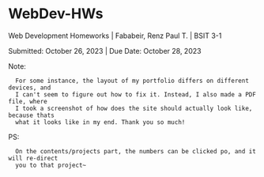 # WebDev-HWs
Web Development Homeworks | Fababeir, Renz Paul T. | BSIT 3-1

Submitted: October 26, 2023 | Due Date: October 28, 2023

Note: 
      
      For some instance, the layout of my portfolio differs on different devices, and
      I can't seem to figure out how to fix it. Instead, I also made a PDF file, where
      I took a screenshot of how does the site should actually look like, because thats
      what it looks like in my end. Thank you so much!


PS:

      On the contents/projects part, the numbers can be clicked po, and it will re-direct
      you to that project~
